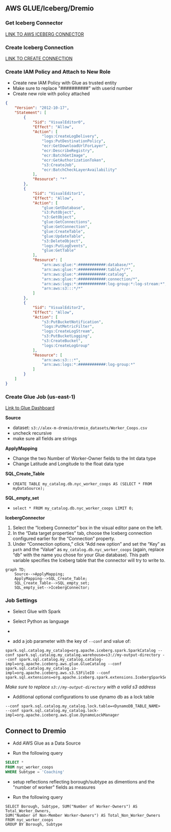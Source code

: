## AWS GLUE/Iceberg/Dremio 

### Get Iceberg Connector

[LINK TO AWS ICEBERG CONNECTOR](https://aws.amazon.com/marketplace/pp/prodview-iicxofvpqvsio)

### Create Iceberg Connection

[LINK TO CREATE CONNECTION](https://console.aws.amazon.com/gluestudio/home?region=us-east-1#/connector/add-connection?connectorName=%22Iceberg%20Connector%20for%20Glue%203.0%22&connectorType=%22Spark%22&connectorDescription=%22Connect%20Iceberg%20sources%22&connectorUrl=%22https%3A%2F%2F709825985650.dkr.ecr.us-east-1.amazonaws.com%2Famazon-web-services%2Fglue%2Ficeberg%3A0.12.0-glue3.0%22&connectorVersion=%220.12.0-glue3.0%22&connectorClassName=%22iceberg%22)

### Create IAM Policy and Attach to New Role

- Create new IAM Policy with Glue as trusted entity
- Make sure to replace "##########" with userid number
- Create new role with policy attached

```json
{
    "Version": "2012-10-17",
    "Statement": [
        {
            "Sid": "VisualEditor0",
            "Effect": "Allow",
            "Action": [
                "logs:CreateLogDelivery",
                "logs:PutDestinationPolicy",
                "ecr:GetDownloadUrlForLayer",
                "ecr:DescribeRegistry",
                "ecr:BatchGetImage",
                "ecr:GetAuthorizationToken",
                "s3:CreateJob",
                "ecr:BatchCheckLayerAvailability"
            ],
            "Resource": "*"
        },
        {
            "Sid": "VisualEditor1",
            "Effect": "Allow",
            "Action": [
                "glue:GetDatabase",
                "s3:PutObject",
                "s3:GetObject",
                "glue:GetConnections",
                "glue:GetConnection",
                "glue:CreateTable",
                "glue:UpdateTable",
                "s3:DeleteObject",
                "logs:PutLogEvents",
                "glue:GetTable"
            ],
            "Resource": [
                "arn:aws:glue:*:############:database/*",
                "arn:aws:glue:*:############:table/*/*",
                "arn:aws:glue:*:############:catalog",
                "arn:aws:glue:*:############:connection/*",
                "arn:aws:logs:*:############:log-group:*:log-stream:*",
                "arn:aws:s3:::*/*"
            ]
        },
        {
            "Sid": "VisualEditor2",
            "Effect": "Allow",
            "Action": [
                "s3:PutBucketNotification",
                "logs:PutMetricFilter",
                "logs:CreateLogStream",
                "s3:PutBucketLogging",
                "s3:CreateBucket",
                "logs:CreateLogGroup"
            ],
            "Resource": [
                "arn:aws:s3:::*",
                "arn:aws:logs:*:############:log-group:*"
            ]
        }
    ]
}
```

### Create Glue Job (us-east-1)

[Link to Glue Dashboard](https://console.aws.amazon.com/gluestudio/home?region=us-east-1#/)



**Source**

- dataset: `s3://alex-m-dremio/dremio_datasets/Worker_Coops.csv`
- uncheck recursive
- make sure all fields are strings

**ApplyMapping**

- Change the two Number of Worker-Owner fields to the Int data type
- Change Latitude and Longitude to the float data type

**SQL_Create_Table**

- `CREATE TABLE my_catalog.db.nyc_worker_coops AS (SELECT * FROM myDataSource);`

**SQL_empty_set**

- `select * FROM my_catalog.db.nyc_worker_coops LIMIT 0;`

**IcebergConnector**

1. Select the “Iceberg Connector” box in the visual editor pane on the left. 
2. In the “Data target properties” tab, choose the Iceberg connection configured earlier for the “Connection” property.
3. Under “Connection options,” click “Add new option” and set the “Key” as `path` and the “Value” as `my_catalog.db.nyc_worker_coops` (again, replace “db” with the name you chose for your Glue database). This path variable specifies the Iceberg table that the connector will try to write to.


```mermaid
graph TD;
    Source-->ApplyMapping;
    ApplyMapping-->SQL_Create_Table;
    SQL_Create_Table-->SQL_empty_set;
    SQL_empty_set-->IcebergConnector;
```

### Job Settings

- Select Glue with Spark
- Select Python as language
- 

- add a job parameter with the key of `--conf` and value of:

```
spark.sql.catalog.my_catalog=org.apache.iceberg.spark.SparkCatalog --conf spark.sql.catalog.my_catalog.warehouse=s3://my-output-directory --conf spark.sql.catalog.my_catalog.catalog-impl=org.apache.iceberg.aws.glue.GlueCatalog --conf spark.sql.catalog.my_catalog.io-impl=org.apache.iceberg.aws.s3.S3FileIO --conf spark.sql.extensions=org.apache.iceberg.spark.extensions.IcebergSparkSessionExtensions
```
*Make sure to replace `s3://my-output-directory` with a valid s3 address*

- Additional optional configurations to use dynamo db as a lock table

```
--conf spark.sql.catalog.my_catalog.lock.table=<DynamoDB_TABLE_NAME>
--conf spark.sql.catalog.my_catalog.lock-impl=org.apache.iceberg.aws.glue.DynamoLockManager
```

## Connect to Dremio

- Add AWS Glue as a Data Source

- Run the following query

```sql
SELECT * 
FROM nyc_worker_coops 
WHERE Subtype = 'Coaching'
```

- setup reflections reflecting borough/subtype as dimentions and the "number of worker" fields as measures

- Run the following query

```
SELECT Borough, Subtype, SUM("Number of Worker-Owners") AS Total_Worker_Owners,
SUM("Number of Non-Member Worker-Owners") AS Total_Non_Worker_Owners 
FROM nyc_worker_coops 
GROUP BY Borough, Subtype
```
